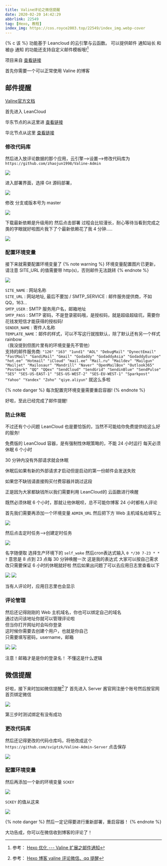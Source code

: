 ```yaml
---
title: Valine评论之微信提醒
date: 2020-02-20 14:42:29
abbrlink: 22549
tag: [Hexo, 教程]
index_img: https://cos.royce2003.top/22549/index_img.webp-cover
---
```


{% c 该 %}
功能基于 Leancloud 的云引擎与云函数。
可以提供邮件 通知站长 和 被@ 通知 的功能还支持自定义邮件模板哦![^1]

项目来自 [查看链接](http://www.zhaojun.im/)

首先你需要一个可以正常使用 Valine 的博客

## 邮件提醒

[Valine官方文档](https://valine.js.org/)

首先进入 LeanCloud

华东节点的从这里进 [查看链接](https://tab.leancloud.cn/applist.html#/apps)

华北节点从这里 [查看链接](https://leancloud.cn/dashboard/login.html#/apps)

### 修改代码库
然后进入放评论数据的那个应用，云引擎-->设置-->修改代码库为
`https://github.com/zhaojun1998/Valine-Admin`

![](https://cos.royce2003.top/22549/01.webp-default)

进入部署界面，选择 Git 源码部署，

![](https://cos.royce2003.top/22549/02.webp-default)

修改 分支或版本号为 master

![](https://cos.royce2003.top/22549/03.webp-default)

下载最新依赖是升级用的
然后点击部署
过程会比较漫长，耐心等待当看到完成之类的字眼就好啦图片我下了个最新依赖花了我 4 分钟.....

![](https://cos.royce2003.top/22549/04.webp-default)

### 配置环境变量

接下来就需要配置环境变量了
{% note warning %}
环境变量配置图片已更新，请注意 SITE_URL 的值需要带 http(s)，否则邮件无法跳转
{% endnote %}

![](https://cos.royce2003.top/22549/05.webp-default)

`SITE_NAME` : 网站名称  
`SITE_URL` : 网站地址, 最后不要加 / SMTP_SERVICE : 邮件服务提供商，不如QQ，163...  
`SMTP_USER` : SMTP 服务用户名，邮箱地址  
`SMTP_PASS` : SMTP 密码，不是登录密码哦，是授权码，就是超级超级坑，需要你花钱发短信才能获得的授权码!  
`SENDER_NAME` : 寄件人名称  
`TEMPLATE_NAME`：邮件的样式，可以不写这行就按默认，除了默认还有另一个样式rainbow  
（我没提到但图片里有的环境变量先不管他）  
支持的邮件服务商:
`"126" "163" "1und1" "AOL" "DebugMail" "DynectEmail" "FastMail" "GandiMail" "Gmail" "Godaddy" "GodaddyAsia" "GodaddyEurope" "hot.ee" "Hotmail" "iCloud" "mail.ee" "Mail.ru" "Maildev" "Mailgun" "Mailjet" "Mailosaur" "Mandrill" "Naver" "OpenMailBox" "Outlook365" "Postmark" "QQ" "QQex" "SendCloud" "SendGrid" "SendinBlue" "SendPulse" "SES" "SES-US-EAST-1" "SES-US-WEST-2" "SES-EU-WEST-1" "Sparkpost" "Yahoo" "Yandex" "Zoho" "qiye.aliyun"` 就这么多啦

{% note danger %}
每次配置完环境变量需要重启容器!
{% endnote %}

好啦，至此已经完成了邮件提醒!

### 防止休眠

不过还有个小问题 LeanCloud 也是要恰饭的，当然不可能给你免费提供给这么好的服务!

免费版的 LeanCloud 容器，是有强制性休眠策略的，不能 24 小时运行
每天必须休眠 6 个小时

30 分钟内没有外部请求就会休眠

休眠后如果有新的外部请求才启动但是启动的第一份邮件会发送失败

如果您不缺钱请直接购买付费容器并跳过这段

正是因为大家都缺钱所以我们需要利用 LeanCloud的 云函数进行唤醒

既然必须休眠 6 个小时，那就让他休眠呗，总不可能你博客 24 小时都有人评论

首先我们需要再添加一个环境变量 `ADMIN_URL` 然后把下方 Web 主机域名给填写上

![](https://cos.royce2003.top/22549/06.webp-default)

然后点击定时任务-->创建定时任务

![](https://cos.royce2003.top/22549/07.webp-default)

名字随便取
选择生产环境下的 `self_wake`
然后cron表达式输入
`0 */30 7-23 * * ?`
意思是 8 点到 23 点每 30 分钟唤醒一次
这是我的表达式
大家可以按自己需求改只需要保证 6 小时的休眠就好啦
然后如果出问题了可以去应用日志里查看以下

![](https://cos.royce2003.top/22549/08.webp-default)
![](https://cos.royce2003.top/22549/09.webp-default)

当有人评论时，应用日志里也会显示  

### 评论管理

然后还记得刚刚的 Web 主机域名，你也可以绑定自己的域名  
通过访问该地址你就可以管理评论啦  
但当你打开网址时会叫你登录  
这时候你需要去创建个用户，也就是你自己  
只需要填写密码，username，邮箱

![](https://cos.royce2003.top/22549/10.webp-default)
![](https://cos.royce2003.top/22549/11.webp-default)

注意！邮箱才是是你的登录名！
不懂这是什么逻辑


## 微信提醒

好啦，接下来时加如微信提醒[^2]了
首先进入 Server 酱官网注册个账号然后按官网首页绑定微信

![](https://cos.royce2003.top/22549/12.webp-default)

第三步时测试绑定有没有成功

### 更改代码库

然后还记得更改的代码仓库吗，将他改成这个
`https://github.com/sviptzk/Valine-Admin-Server` 点击保存

![](https://cos.royce2003.top/22549/13.webp-default)

### 配置环境变量

然后再添加一个新的环境变量 `SCKEY`

![](https://cos.royce2003.top/22549/14.webp-default)

`SCKEY` 的值从这来

![](https://cos.royce2003.top/22549/15.webp-default)

{% note danger %}
然后一定记得要进行重新部署，重启容器！
{% endnote %}

大功告成，你可以在微信收到博客的评论了！

[^1]: 参考： [Hexo 优化 --- Valine 扩展之邮件通知](http://www.zhaojun.im/hexo-valine-admin/)
[^2]: 参考： [Hexo 博客 valine 评论微信、qq 提醒](https://www.antmoe.com/posts/2380732b/index.html)